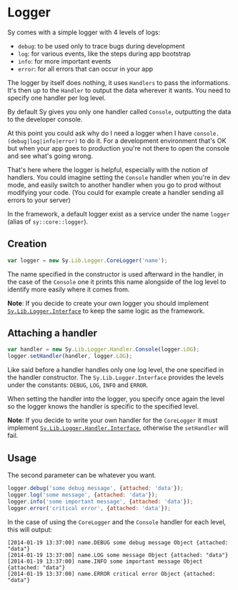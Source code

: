 # Logger

Sy comes with a simple logger with 4 levels of logs:

* `debug`: to be used only to trace bugs during development
* `log`: for various events, like the steps during app bootstrap
* `info`: for more important events
* `error`: for all errors that can occur in your app

The logger by itself does nothing, it uses `Handlers` to pass the informations. It's then up to the `Handler` to output the data wherever it wants. You need to specify one handler per log level.

By default Sy gives you only one handler called `Console`, outputting the data to the developer console.

At this point you could ask why do I need a logger when I have `console.(debug|log|info|error)` to do it. For a development environment that's OK but when your app goes to production you're not there to open the console and see what's going wrong.

That's here where the logger is helpful, especially with the notion of handlers. You could imagine setting the `Console` handler when you're in dev mode, and easily switch to another handler when you go to prod without modifying your code. (You could for example create a handler sending all errors to your server)

In the framework, a default logger exist as a service under the name `logger` (alias of `sy::core::logger`).

## Creation

```js
var logger = new Sy.Lib.Logger.CoreLogger('name');
```

The name specified in the constructor is used afterward in the handler, in the case of the `Console` one it prints this name alongside of the log level to identify more easily where it comes from.

**Note**: If you decide to create your own logger you should implement [`Sy.Lib.Logger.Interface`](../src/Lib/Logger/Interface.js) to keep the same logic as the framework.

## Attaching a handler

```js
var handler = new Sy.Lib.Logger.Handler.Console(logger.LOG);
logger.setHandler(handler, logger.LOG);
```

Like said before a handler handles only one log level, the one specified in the handler constructor. The `Sy.Lib.Logger.Interface` provides the levels under the constants: `DEBUG`, `LOG`, `INFO` and `ERROR`.

When setting the handler into the logger, you specify once again the level so the logger knows the handler is specific to the specified level.

**Note**: If you decide to write your own handler for the `CoreLogger` it must implement [`Sy.Lib.Logger.Handler.Interface`](../src/Lib/Logger/Handler/Interface.js), otherwise the `setHandler` will fail.

## Usage

The second parameter can be whatever you want.
```js
logger.debug('some debug message', {attached: 'data'});
logger.log('some message', {attached: 'data'});
logger.info('some important message', {attached: 'data'});
logger.error('critical error', {attached: 'data'});
```

In the case of using the `CoreLogger` and the `Console` handler for each level, this will output:
```
[2014-01-19 13:37:00] name.DEBUG some debug message Object {attached: "data"}
[2014-01-19 13:37:00] name.LOG some message Object {attached: "data"}
[2014-01-19 13:37:00] name.INFO some important message Object {attached: "data"}
[2014-01-19 13:37:00] name.ERROR critical error Object {attached: "data"}
```